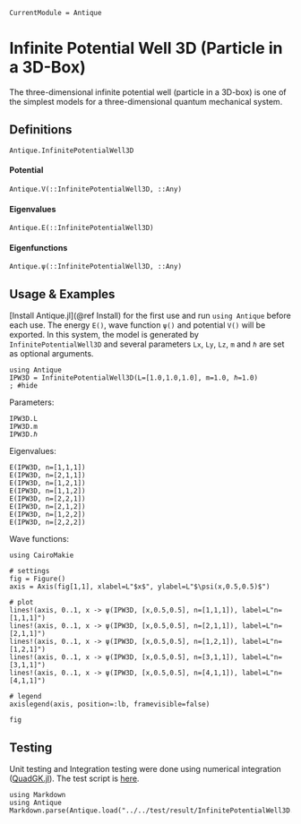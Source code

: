 ```@meta
CurrentModule = Antique
```

# Infinite Potential Well 3D (Particle in a 3D-Box)

The three-dimensional infinite potential well (particle in a 3D-box) is one of the simplest models for a three-dimensional quantum mechanical system.

## Definitions

```@docs; canonical=false
Antique.InfinitePotentialWell3D
```

#### Potential
```@docs; canonical=false
Antique.V(::InfinitePotentialWell3D, ::Any)
```

#### Eigenvalues
```@docs; canonical=false
Antique.E(::InfinitePotentialWell3D)
```

#### Eigenfunctions
```@docs; canonical=false
Antique.ψ(::InfinitePotentialWell3D, ::Any)
```

## Usage & Examples

[Install Antique.jl](@ref Install) for the first use and run `using Antique` before each use. The energy `E()`, wave function `ψ()` and potential `V()` will be exported. In this system, the model is generated by `InfinitePotentialWell3D` and several parameters `Lx`, `Ly`, `Lz`, `m` and `ℏ` are set as optional arguments.

```@example IPW3D
using Antique
IPW3D = InfinitePotentialWell3D(L=[1.0,1.0,1.0], m=1.0, ℏ=1.0)
; #hide
```

Parameters:

```@repl IPW3D
IPW3D.L
IPW3D.m
IPW3D.ℏ
```

Eigenvalues:

```@repl IPW3D
E(IPW3D, n=[1,1,1])
E(IPW3D, n=[2,1,1])
E(IPW3D, n=[1,2,1])
E(IPW3D, n=[1,1,2])
E(IPW3D, n=[2,2,1])
E(IPW3D, n=[2,1,2])
E(IPW3D, n=[1,2,2])
E(IPW3D, n=[2,2,2])
```

Wave functions:

```@example IPW3D
using CairoMakie

# settings
fig = Figure()
axis = Axis(fig[1,1], xlabel=L"$x$", ylabel=L"$\psi(x,0.5,0.5)$")

# plot
lines!(axis, 0..1, x -> ψ(IPW3D, [x,0.5,0.5], n=[1,1,1]), label=L"n=[1,1,1]")
lines!(axis, 0..1, x -> ψ(IPW3D, [x,0.5,0.5], n=[2,1,1]), label=L"n=[2,1,1]")
lines!(axis, 0..1, x -> ψ(IPW3D, [x,0.5,0.5], n=[1,2,1]), label=L"n=[1,2,1]")
lines!(axis, 0..1, x -> ψ(IPW3D, [x,0.5,0.5], n=[3,1,1]), label=L"n=[3,1,1]")
lines!(axis, 0..1, x -> ψ(IPW3D, [x,0.5,0.5], n=[4,1,1]), label=L"n=[4,1,1]")

# legend
axislegend(axis, position=:lb, framevisible=false)

fig
```

## Testing

Unit testing and Integration testing were done using numerical integration ([QuadGK.jl](https://juliamath.github.io/QuadGK.jl/stable/)). The test script is [here](https://github.com/ohno/Antique.jl/blob/main/test/InfinitePotentialWell3D.jl).

```@eval
using Markdown
using Antique
Markdown.parse(Antique.load("../../test/result/InfinitePotentialWell3D.md"))
```